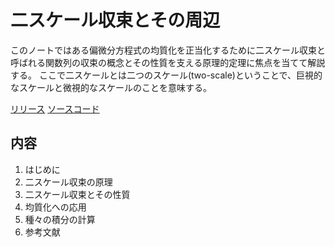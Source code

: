 
# 二スケール収束とその周辺

このノートではある偏微分方程式の均質化を正当化するために二スケール収束と呼ばれる関数列の収束の概念とその性質を支える原理的定理に焦点を当てて解説する。
ここで二スケールとは二つのスケール(two-scale)ということで、巨視的なスケールと微視的なスケールのことを意味する。

[リリース](https://github.com/ankys/tsconvn/releases)
[ソースコード](https://github.com/ankys/tsconvn)

## 内容

1. はじめに
2. 二スケール収束の原理
3. 二スケール収束とその性質
4. 均質化への応用
5. 種々の積分の計算
6. 参考文献
